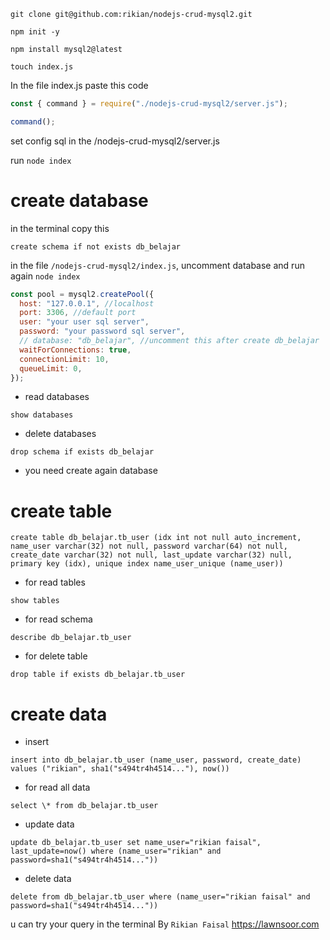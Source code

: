 ```
git clone git@github.com:rikian/nodejs-crud-mysql2.git
```
```
npm init -y
```
```
npm install mysql2@latest
```
```
touch index.js
```
In the file index.js paste this code
```javascript
const { command } = require("./nodejs-crud-mysql2/server.js");

command();
```
set config sql in the /nodejs-crud-mysql2/server.js

run `node index`

# create database
in the terminal copy this
```
create schema if not exists db_belajar
```
in the file `/nodejs-crud-mysql2/index.js`, uncomment database and run again `node index`
```javascript
const pool = mysql2.createPool({
  host: "127.0.0.1", //localhost
  port: 3306, //default port
  user: "your user sql server",
  password: "your password sql server",
  // database: "db_belajar", //uncomment this after create db_belajar
  waitForConnections: true,
  connectionLimit: 10,
  queueLimit: 0,
});
```
- read databases
```
show databases
```
- delete databases
```
drop schema if exists db_belajar
```
- you need create again database

# create table
```
create table db_belajar.tb_user (idx int not null auto_increment, name_user varchar(32) not null, password varchar(64) not null, create_date varchar(32) not null, last_update varchar(32) null, primary key (idx), unique index name_user_unique (name_user))
```
- for read tables
```
show tables
```
- for read schema
```
describe db_belajar.tb_user
```
- for delete table
```
drop table if exists db_belajar.tb_user
```

# create data
- insert
```
insert into db_belajar.tb_user (name_user, password, create_date) values ("rikian", sha1("s494tr4h4514..."), now())
```
- for read all data
```
select \* from db_belajar.tb_user
```
- update data
```
update db_belajar.tb_user set name_user="rikian faisal", last_update=now() where (name_user="rikian" and password=sha1("s494tr4h4514..."))
```
- delete data
```
delete from db_belajar.tb_user where (name_user="rikian faisal" and password=sha1("s494tr4h4514..."))
```

u can try your query in the terminal
By `Rikian Faisal` https://lawnsoor.com
